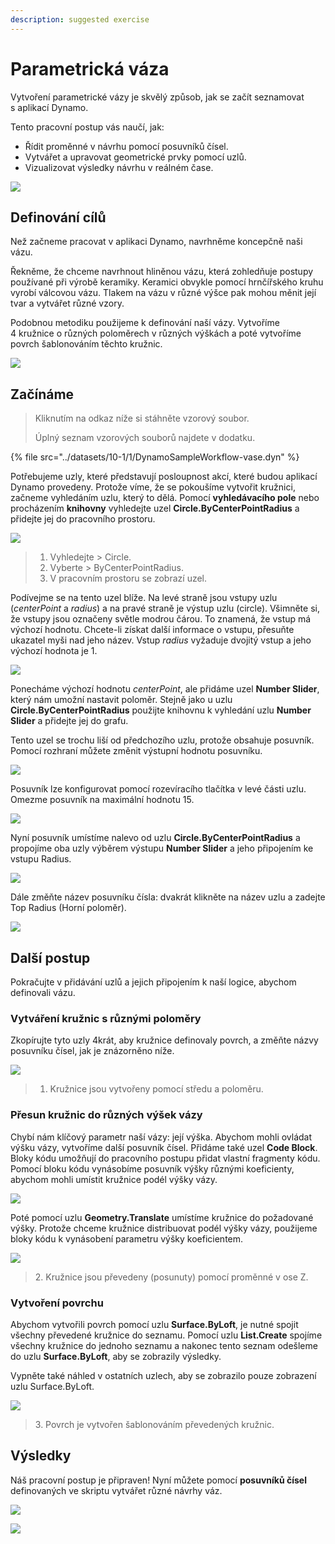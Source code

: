 ```yaml
---
description: suggested exercise
---
```


# Parametrická váza

Vytvoření parametrické vázy je skvělý způsob, jak se začít seznamovat s aplikací Dynamo.

Tento pracovní postup vás naučí, jak:

* Řídit proměnné v návrhu pomocí posuvníků čísel.
* Vytvářet a upravovat geometrické prvky pomocí uzlů.
* Vizualizovat výsledky návrhu v reálném čase.

![](<../images/10-1/1/vase1 (3).gif>)

## Definování cílů

Než začneme pracovat v aplikaci Dynamo, navrhněme koncepčně naši vázu.

Řekněme, že chceme navrhnout hliněnou vázu, která zohledňuje postupy používané při výrobě keramiky. Keramici obvykle pomocí hrnčířského kruhu vyrobí válcovou vázu. Tlakem na vázu v různé výšce pak mohou měnit její tvar a vytvářet různé vzory.

Podobnou metodiku použijeme k definování naší vázy. Vytvoříme 4 kružnice o různých poloměrech v různých výškách a poté vytvoříme povrch šablonováním těchto kružnic.

![](../images/10-1/1/vase2.png)

## Začínáme

> Kliknutím na odkaz níže si stáhněte vzorový soubor.
>
> Úplný seznam vzorových souborů najdete v dodatku.

{% file src="../datasets/10-1/1/DynamoSampleWorkflow-vase.dyn" %}

Potřebujeme uzly, které představují posloupnost akcí, které budou aplikací Dynamo provedeny. Protože víme, že se pokoušíme vytvořit kružnici, začneme vyhledáním uzlu, který to dělá. Pomocí **vyhledávacího pole** nebo procházením **knihovny** vyhledejte uzel **Circle.ByCenterPointRadius** a přidejte jej do pracovního prostoru.

![](../images/10-1/1/vase8.png)

> 1. Vyhledejte > Circle.
> 2. Vyberte > ByCenterPointRadius.
> 3. V pracovním prostoru se zobrazí uzel.

Podívejme se na tento uzel blíže. Na levé straně jsou vstupy uzlu (_centerPoint_ a _radius_) a na pravé straně je výstup uzlu (circle). Všimněte si, že vstupy jsou označeny světle modrou čárou. To znamená, že vstup má výchozí hodnotu. Chcete-li získat další informace o vstupu, přesuňte ukazatel myši nad jeho název. Vstup _radius_ vyžaduje dvojitý vstup a jeho výchozí hodnota je 1.

![](../images/10-1/1/vase10.png)

Ponecháme výchozí hodnotu _centerPoint_, ale přidáme uzel **Number Slider**, který nám umožní nastavit poloměr. Stejně jako u uzlu **Circle.ByCenterPointRadius** použijte knihovnu k vyhledání uzlu **Number Slider** a přidejte jej do grafu.

Tento uzel se trochu liší od předchozího uzlu, protože obsahuje posuvník. Pomocí rozhraní můžete změnit výstupní hodnotu posuvníku.

![](<../images/10-1/1/vase13 (1).gif>)

Posuvník lze konfigurovat pomocí rozevíracího tlačítka v levé části uzlu. Omezme posuvník na maximální hodnotu 15.

![](../images/10-1/1/vase11.png)

Nyní posuvník umístíme nalevo od uzlu **Circle.ByCenterPointRadius** a propojíme oba uzly výběrem výstupu **Number Slider** a jeho připojením ke vstupu Radius.

![](../images/10-1/1/vase12.png)

Dále změňte název posuvníku čísla: dvakrát klikněte na název uzlu a zadejte Top Radius (Horní poloměr).

![](../images/10-1/1/vase14.png)

## Další postup

Pokračujte v přidávání uzlů a jejich připojením k naší logice, abychom definovali vázu.

### Vytváření kružnic s různými poloměry

Zkopírujte tyto uzly 4krát, aby kružnice definovaly povrch, a změňte názvy posuvníku čísel, jak je znázorněno níže.

![](<../images/10-1/1/vase4 (1) (1).png>)

> 1. Kružnice jsou vytvořeny pomocí středu a poloměru.

### Přesun kružnic do různých výšek vázy

Chybí nám klíčový parametr naší vázy: její výška. Abychom mohli ovládat výšku vázy, vytvoříme další posuvník čísel. Přidáme také uzel **Code Block**. Bloky kódu umožňují do pracovního postupu přidat vlastní fragmenty kódu. Pomocí bloku kódu vynásobíme posuvník výšky různými koeficienty, abychom mohli umístit kružnice podél výšky vázy.

![](<../images/10-1/1/vase15 (1).png>)

Poté pomocí uzlu **Geometry.Translate** umístíme kružnice do požadované výšky. Protože chceme kružnice distribuovat podél výšky vázy, použijeme bloky kódu k vynásobení parametru výšky koeficientem.

![](../images/10-1/1/vase5.png)

> 2\. Kružnice jsou převedeny (posunuty) pomocí proměnné v ose Z.

### Vytvoření povrchu

Abychom vytvořili povrch pomocí uzlu **Surface.ByLoft**, je nutné spojit všechny převedené kružnice do seznamu. Pomocí uzlu **List.Create** spojíme všechny kružnice do jednoho seznamu a nakonec tento seznam odešleme do uzlu **Surface.ByLoft**, aby se zobrazily výsledky.

Vypněte také náhled v ostatních uzlech, aby se zobrazilo pouze zobrazení uzlu Surface.ByLoft.

![](<../images/10-1/1/vase6 (1) (1).png>)

> 3\. Povrch je vytvořen šablonováním převedených kružnic.

## Výsledky

Náš pracovní postup je připraven! Nyní můžete pomocí **posuvníků čísel** definovaných ve skriptu vytvářet různé návrhy váz.

![](<../images/10-1/1/vase1 (3).gif>)

![](../images/10-1/1/vase7.png)

